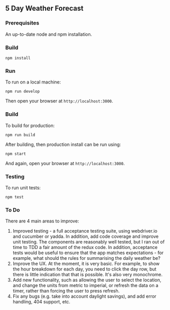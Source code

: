 ## 5 Day Weather Forecast

### Prerequisites

An up-to-date node and npm installation.

### Build

```
npm install
```

### Run

To run on a local machine:

```
npm run develop
```

Then open your browser at ```http://localhost:3000```.

### Build

To build for production:

```
npm run build
```

After building, then production install can be run using:

```
npm start
```

And again, open your browser at ```http://localhost:3000```.

### Testing

To run unit tests:

```
npm test
```

### To Do

There are 4 main areas to improve:

1. Improved testing - a full acceptance testing suite, using webdriver.io and cucumber or yadda. In addition, add code coverage and improve unit testing. The components are reasonably well tested, but I ran out of time to TDD a fair amount of the redux code. In addition, acceptance tests would be useful to ensure that the app matches expectations - for example, what should the rules for summarising the daily weather be?
2. Improve the UX. At the moment, it is very basic. For example, to show the hour breakdown for each day, you need to click the day row, but there is little indication that that is possible. It's also very monochrome.
3. Add new functionality, such as allowing the user to select the location, and change the units from metric to imperial, or refresh the data on a timer, rather than forcing the user to press refresh.
4. Fix any bugs (e.g. take into account daylight savings), and add error handling, 404 support, etc.
